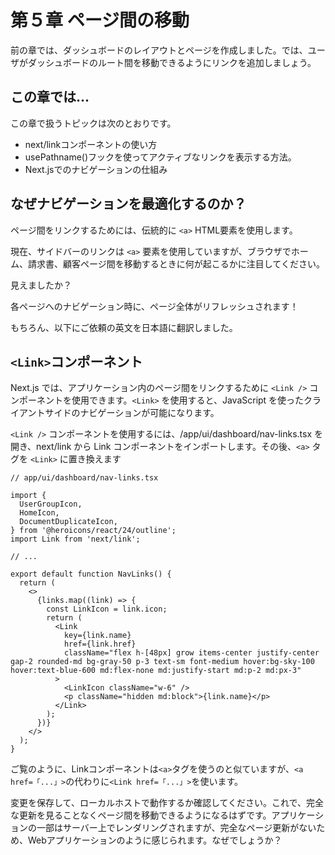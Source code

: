 # 第５章 ページ間の移動

前の章では、ダッシュボードのレイアウトとページを作成しました。では、ユーザがダッシュボードのルート間を移動できるようにリンクを追加しましょう。

## この章では...

この章で扱うトピックは次のとおりです。

* next/linkコンポーネントの使い方
* usePathname()フックを使ってアクティブなリンクを表示する方法。
* Next.jsでのナビゲーションの仕組み


## なぜナビゲーションを最適化するのか？

ページ間をリンクするためには、伝統的に `<a>` HTML要素を使用します。

現在、サイドバーのリンクは `<a>` 要素を使用していますが、ブラウザでホーム、請求書、顧客ページ間を移動するときに何が起こるかに注目してください。

見えましたか？

各ページへのナビゲーション時に、ページ全体がリフレッシュされます！

もちろん、以下にご依頼の英文を日本語に翻訳しました。

## `<Link>`コンポーネント

Next.js では、アプリケーション内のページ間をリンクするために `<Link />` コンポーネントを使用できます。`<Link>` を使用すると、JavaScript を使ったクライアントサイドのナビゲーションが可能になります。

`<Link />` コンポーネントを使用するには、/app/ui/dashboard/nav-links.tsx を開き、next/link から Link コンポーネントをインポートします。その後、`<a>` タグを `<Link>` に置き換えます

```tsx
// app/ui/dashboard/nav-links.tsx

import {
  UserGroupIcon,
  HomeIcon,
  DocumentDuplicateIcon,
} from '@heroicons/react/24/outline';
import Link from 'next/link';

// ...

export default function NavLinks() {
  return (
    <>
      {links.map((link) => {
        const LinkIcon = link.icon;
        return (
          <Link
            key={link.name}
            href={link.href}
            className="flex h-[48px] grow items-center justify-center gap-2 rounded-md bg-gray-50 p-3 text-sm font-medium hover:bg-sky-100 hover:text-blue-600 md:flex-none md:justify-start md:p-2 md:px-3"
          >
            <LinkIcon className="w-6" />
            <p className="hidden md:block">{link.name}</p>
          </Link>
        );
      })}
    </>
  );
}
```

ご覧のように、Linkコンポーネントは`<a>`タグを使うのと似ていますが、`<a href=「...」>`の代わりに`<Link href=「...」>`を使います。

変更を保存して、ローカルホストで動作するか確認してください。これで、完全な更新を見ることなくページ間を移動できるようになるはずです。アプリケーションの一部はサーバー上でレンダリングされますが、完全なページ更新がないため、Webアプリケーションのように感じられます。なぜでしょうか？
